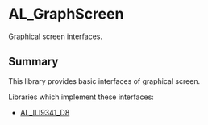 # AL_GraphScreen

Graphical screen interfaces.

## Summary

This library provides basic interfaces of graphical screen.

Libraries which implement these interfaces:

* [AL_ILI9341_D8](https://github.com/anders-liu/arduino-libs/tree/master/AL_ILI9341_D8)
